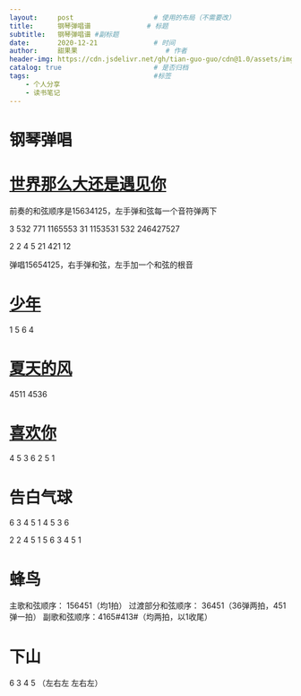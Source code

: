 ```yaml
---
layout:     post                    # 使用的布局（不需要改）
title:      钢琴弹唱谱              # 标题 
subtitle:   钢琴弹唱谱 #副标题
date:       2020-12-21              # 时间
author:     甜果果                      # 作者
header-img: https://cdn.jsdelivr.net/gh/tian-guo-guo/cdn@1.0/assets/img/post-bg-swift2.jpg    #这篇文章标题背景图片
catalog: true                       # 是否归档
tags:                               #标签
    - 个人分享
    - 读书笔记
---
```


# 钢琴弹唱

# [世界那么大还是遇见你](https://www.youtube.com/watch?v=gWbk72J_Q5I)

前奏的和弦顺序是15634125，左手弹和弦每一个音符弹两下

3 532 771 1165553 31  1153531 532  246427527

2         2     4       5      21                  421  12

弹唱15654125，右手弹和弦，左手加一个和弦的根音

# [少年](https://www.bilibili.com/video/BV1K7411U7Po?from=search&seid=12311843603821327459)

1 5 6 4

# [夏天的风](https://www.bilibili.com/video/BV1JC4y1W7Na/?spm_id_from=333.788.videocard.0)

4511   4536 

# [喜欢你](https://www.bilibili.com/video/BV1GZ4y1s7Nn?from=search&seid=16789269701577064216)

4 5 3 6 2 5 1

# 告白气球

6 3 4 5 1    4 5 3 6   

2 2 4 5       1 5 6 3 4 5 1

# 蜂鸟

主歌和弦顺序： 156451（均1拍）
过渡部分和弦顺序： 36451（36弹两拍，451弹一拍）
副歌和弦顺序：4165#413#（均两拍，以1收尾）

# 下山

6 3 4 5 （左右左 左右左）

